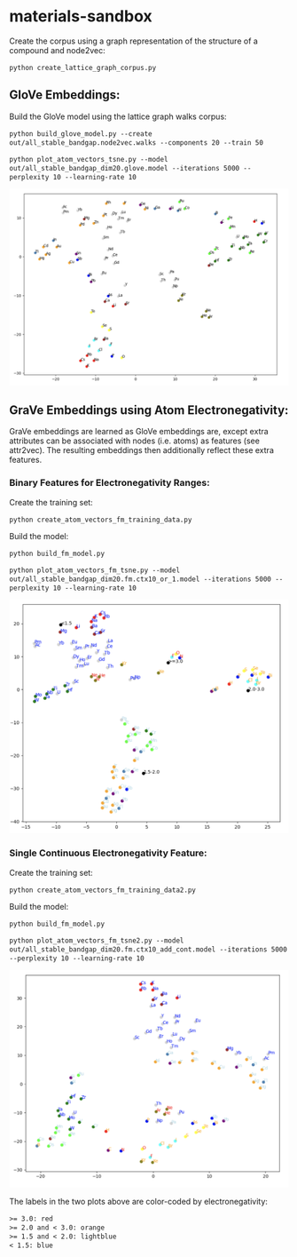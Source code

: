 materials-sandbox
=================

Create the corpus using a graph representation of the structure of a compound and node2vec:
```
python create_lattice_graph_corpus.py
```

## GloVe Embeddings:

Build the GloVe model using the lattice graph walks corpus:
```
python build_glove_model.py --create out/all_stable_bandgap.node2vec.walks --components 20 --train 50
```
```
python plot_atom_vectors_tsne.py --model out/all_stable_bandgap_dim20.glove.model --iterations 5000 --perplexity 10 --learning-rate 10
```
![fig1](resources/all_stable_bandgap_tsne.png)

## GraVe Embeddings using Atom Electronegativity:

GraVe embeddings are learned as GloVe embeddings are, except extra attributes can be associated with nodes (i.e. atoms)
as features (see attr2vec). The resulting embeddings then additionally reflect these extra features.

### Binary Features for Electronegativity Ranges:

Create the training set:
```
python create_atom_vectors_fm_training_data.py
```
Build the model:
```
python build_fm_model.py
```
```
python plot_atom_vectors_fm_tsne.py --model out/all_stable_bandgap_dim20.fm.ctx10_or_1.model --iterations 5000 --perplexity 10 --learning-rate 10
```
![fig2](resources/all_stable_bandgap_grave_ranges.png)

### Single Continuous Electronegativity Feature:

Create the training set:
```
python create_atom_vectors_fm_training_data2.py
```
Build the model:
```
python build_fm_model.py
```
```
python plot_atom_vectors_fm_tsne2.py --model out/all_stable_bandgap_dim20.fm.ctx10_add_cont.model --iterations 5000 --perplexity 10 --learning-rate 10
```
![fig3](resources/all_stable_bandgap_grave_continuous.png)

The labels in the two plots above are color-coded by electronegativity:
```
>= 3.0: red
>= 2.0 and < 3.0: orange
>= 1.5 and < 2.0: lightblue
< 1.5: blue
```
